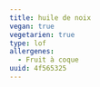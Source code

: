 ```yaml
---
title: huile de noix
vegan: true
vegetarien: true
type: lof
allergenes:
  - Fruit à coque
uuid: 4f565325
---
```


